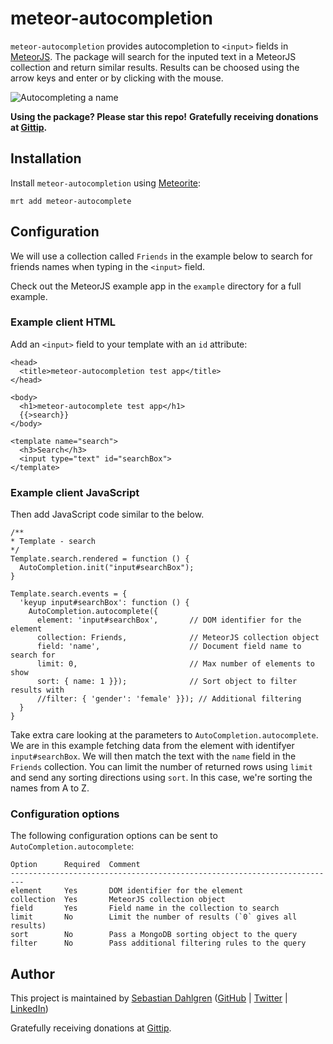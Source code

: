meteor-autocompletion
=====================

`meteor-autocompletion` provides autocompletion to `<input>` fields in [MeteorJS](https://meteor.com). The package will search for the inputed text in a MeteorJS collection and return similar results. Results can be choosed using the arrow keys and enter or by clicking with the mouse.

![Autocompleting a name](https://raw.github.com/sebdah/meteor-autocompletion/master/docs/example.png)

**Using the package? Please star this repo!**
**Gratefully receiving donations at [Gittip](https://www.gittip.com/sebdah/).**

Installation
------------

Install `meteor-autocompletion` using [Meteorite](http://oortcloud.github.io/meteorite/):

    mrt add meteor-autocomplete

Configuration
-------------

We will use a collection called `Friends` in the example below to search for friends names when typing in the `<input>` field.

Check out the MeteorJS example app in the `example` directory for a full example.

### Example client HTML

Add an `<input>` field to your template with an `id` attribute:

    <head>
      <title>meteor-autocompletion test app</title>
    </head>

    <body>
      <h1>meteor-autocomplete test app</h1>
      {{>search}}
    </body>

    <template name="search">
      <h3>Search</h3>
      <input type="text" id="searchBox">
    </template>

### Example client JavaScript

Then add JavaScript code similar to the below.

    /**
    * Template - search
    */
    Template.search.rendered = function () {
      AutoCompletion.init("input#searchBox");
    }

    Template.search.events = {
      'keyup input#searchBox': function () {
        AutoCompletion.autocomplete({
          element: 'input#searchBox',       // DOM identifier for the element
          collection: Friends,              // MeteorJS collection object
          field: 'name',                    // Document field name to search for
          limit: 0,                         // Max number of elements to show
          sort: { name: 1 }});              // Sort object to filter results with
          //filter: { 'gender': 'female' }}); // Additional filtering
      }
    }

Take extra care looking at the parameters to `AutoCompletion.autocomplete`. We are in this example fetching data from the element with identifyer `input#searchBox`. We will then match the text with the `name` field in the `Friends` collection. You can limit the number of returned rows using `limit` and send any sorting directions using `sort`. In this case, we're sorting the names from A to Z.

### Configuration options

The following configuration options can be sent to `AutoCompletion.autocomplete`:

    Option      Required  Comment
    -------------------------------------------------------------------------
    element     Yes       DOM identifier for the element
    collection  Yes       MeteorJS collection object
    field       Yes       Field name in the collection to search
    limit       No        Limit the number of results (`0` gives all results)
    sort        No        Pass a MongoDB sorting object to the query
    filter      No        Pass additional filtering rules to the query

Author
------

This project is maintained by [Sebastian Dahlgren](http://www.sebastiandahlgren.se) ([GitHub](https://github.com/sebdah) | [Twitter](https://twitter.com/sebdah) | [LinkedIn](http://www.linkedin.com/in/sebastiandahlgren))

Gratefully receiving donations at [Gittip](https://www.gittip.com/sebdah/).
